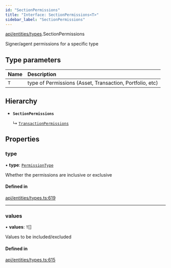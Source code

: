 ```yaml
---
id: "SectionPermissions"
title: "Interface: SectionPermissions<T>"
sidebar_label: "SectionPermissions"
---
```


[api/entities/types](../../../../../modules/API/Entities/Types/Types.md).SectionPermissions

Signer/agent permissions for a specific type

## Type parameters

| Name | Description |
| :------ | :------ |
| `T` | type of Permissions (Asset, Transaction, Portfolio, etc) |

## Hierarchy

- **`SectionPermissions`**

  ↳ [`TransactionPermissions`](../TransactionPermissions/TransactionPermissions.md)

## Properties

### type

• **type**: [`PermissionType`](../../../../../enums/API/Entities/Types/PermissionType/PermissionType.md)

Whether the permissions are inclusive or exclusive

#### Defined in

[api/entities/types.ts:619](https://github.com/PolymeshAssociation/polymesh-sdk/blob/5b946f904/src/api/entities/types.ts#L619)

___

### values

• **values**: `T`[]

Values to be included/excluded

#### Defined in

[api/entities/types.ts:615](https://github.com/PolymeshAssociation/polymesh-sdk/blob/5b946f904/src/api/entities/types.ts#L615)

